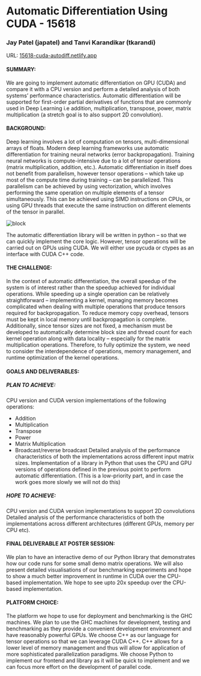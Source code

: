 # Automatic Differentiation Using CUDA - 15618

### Jay Patel (japatel) and Tanvi Karandikar (tkarandi)

URL: <a href="https://15618-cuda-autodiff.netlify.app/" >15618-cuda-autodiff.netlify.app</a>


#### SUMMARY: 
We are going to implement automatic differentiation on GPU (CUDA) and compare it with a CPU version and perform a detailed analysis of both systems’ performance characteristics. Automatic differentiation will be supported for first-order partial derivatives of functions that are commonly used in Deep Learning i.e addition, multiplication, transpose, power, matrix multiplication (a stretch goal is to also support 2D convolution).

#### BACKGROUND: 
Deep learning involves a lot of computation on tensors, multi-dimensional arrays of floats. Modern deep learning frameworks use automatic differentiation for training neural networks (error backpropagation). Training neural networks is compute-intensive due to a lot of tensor operations (matrix multiplication, addition, etc.). Automatic differentiation in itself does not benefit from parallelism, however tensor operations – which take up most of the compute time during training – can be parallelized. This parallelism can be achieved by using vectorization, which involves performing the same operation on multiple elements of a tensor simultaneously. This can be achieved using SIMD instructions on CPUs, or using GPU threads that execute the same instruction on different elements of the tensor in parallel.

![block](https://raw.githubusercontent.com/jay1999ke/15618.cuda-autodiff/main/imgs/block.svg)

The automatic differentiation library will be written in python – so that we can quickly implement the core logic. However, tensor operations will be carried out on GPUs using CUDA. We will either use pycuda or ctypes as an interface with CUDA C++ code. 

#### THE CHALLENGE: 
In the context of automatic differentiation, the overall speedup of the system is of interest rather than the speedup achieved for individual operations. While speeding up a single operation can be relatively straightforward – implementing a kernel, managing memory becomes complicated when dealing with multiple operations that produce tensors required for backpropagation. To reduce memory copy overhead, tensors must be kept in local memory until backpropagation is complete. Additionally, since tensor sizes are not fixed, a mechanism must be developed to automatically determine block size and thread count for each kernel operation along with data locality – especially for the matrix multiplication operations. Therefore, to fully optimize the system, we need to consider the interdependence of operations, memory management, and runtime optimization of the kernel operations.

#### GOALS AND DELIVERABLES: 
##### PLAN TO ACHIEVE:
CPU version and CUDA version implementations of the following operations:
- Addition
- Multiplication
- Transpose
- Power
- Matrix Multiplication 
- Broadcast/reverse broadcast
Detailed analysis of the performance characteristics of both the implementations across different input matrix sizes.
Implementation of a library in Python that uses the CPU and GPU versions of operations defined in the previous point to perform automatic differentiation. (This is a low-priority part, and in case the work goes more slowly we will not do this)

##### HOPE TO ACHIEVE:
CPU version and CUDA version implementations to support 2D convolutions
Detailed analysis of the performance characteristics of both the implementations across different architectures (different GPUs, memory per CPU etc).

#### FINAL DELIVERABLE AT POSTER SESSION:
We plan to have an interactive demo of our Python library that demonstrates how our code runs for some small demo matrix operations. We will also present detailed visualisations of our benchmarking experiments and hope to show a much better improvement in runtime in CUDA over the CPU-based implementation. We hope to see upto 20x speedup over the CPU-based implementation. 

#### PLATFORM CHOICE: 
The platform we hope to use for deployment and benchmarking is the GHC machines. We plan to use the GHC machines for development, testing and benchmarking as they provide a convenient development environment and have reasonably powerful GPUs. 
We choose C++ as our language for tensor operations so that we can leverage CUDA C++. C++ allows for a lower level of memory management and thus will allow for application of more sophisticated parallelization paradigms. We choose Python to implement our frontend and library as it will be quick to implement and we can focus more effort on the development of parallel code.


